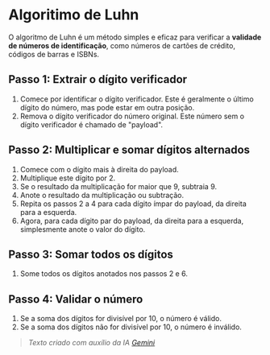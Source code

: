 # Algoritimo de Luhn


O algoritmo de Luhn é um método simples e eficaz para verificar a **validade de números de identificação**, como números de cartões de crédito, códigos de barras e ISBNs.

## Passo 1: Extrair o dígito verificador

1. Comece por identificar o dígito verificador. Este é geralmente o último dígito do número, mas pode estar em outra posição.
2. Remova o dígito verificador do número original. Este número sem o dígito verificador é chamado de "payload".


## Passo 2: Multiplicar e somar dígitos alternados

1. Comece com o dígito mais à direita do payload.
2. Multiplique este dígito por 2.
3. Se o resultado da multiplicação for maior que 9, subtraia 9.
4. Anote o resultado da multiplicação ou subtração.
5. Repita os passos 2 a 4 para cada dígito ímpar do payload, da direita para a esquerda.
6. Agora, para cada dígito par do payload, da direita para a esquerda, simplesmente anote o valor do dígito.

## Passo 3: Somar todos os dígitos

1. Some todos os dígitos anotados nos passos 2 e 6.

## Passo 4: Validar o número

1. Se a soma dos dígitos for divisível por 10, o número é válido.
2. Se a soma dos dígitos não for divisível por 10, o número é inválido.


> *Texto criado com auxílio da IA [Gemini](https://gemini.google.com/)* 


